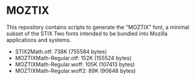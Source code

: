 # MOZTIX

This repository contains scripts to generate the "MOZTIX" font, a minimal subset
of the STIX Two fonts intended to be bundled into Mozilla applications and
systems.

* STIX2Math.otf: 738K (755584 bytes)
* MOZTIXMath-Regular.otf: 152K (155524 bytes)
* MOZTIXMath-Regular.woff: 105K (107413 bytes)
* MOZTIXMath-Regular.woff2: 89K (90648 bytes)
